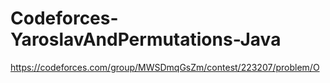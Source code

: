 # Codeforces-YaroslavAndPermutations-Java

https://codeforces.com/group/MWSDmqGsZm/contest/223207/problem/O
